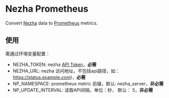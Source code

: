 # Nezha Prometheus

Convert [Nezha][] data to [Prometheus][] metrics.


## 使用

需通过环境变量配置：

* NEZHA_TOKEN: nezha [API Token](https://nezha.wiki/guide/api.html#%E5%88%9B%E5%BB%BA-token)，**必需**
* NEZHA_URL: nezha 访问地址，不包括api路径，如：https://status.example.com)，**必需**
* NP_NAMESPACE: prometheus metric 前缀，默认: nezha_server，**非必需**
* NP_UPDATE_INTERVAL: 读取API间隔，单位：秒， 默认： 5，**非必需**


[Nezha]:        https://nezha.wiki/
[Prometheus]:   https://prometheus.io/
